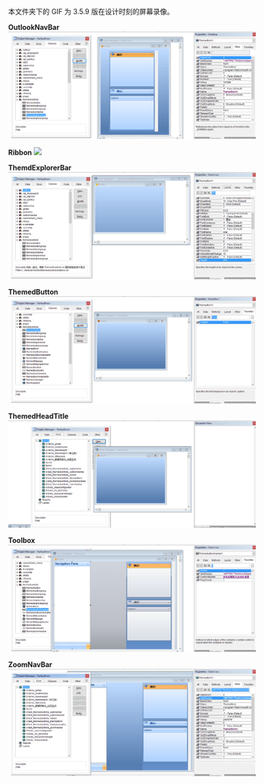 本文件夹下的 GIF 为 3.5.9 版在设计时刻的屏幕录像。

**OutlookNavBar**
![](OutlookNavBar.gif)

**Ribbon**
![](Ribbon.gif)

**ThemdExplorerBar**
![](ThemdExplorerBar.gif)

**ThemedButton**
![](ThemedButton.gif)

**ThemedHeadTitle**
![](ThemedHeadTitle.gif)

**Toolbox**
![](Toolbox.gif)

**ZoomNavBar**
![](ZoomNavBar.gif)
